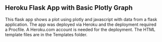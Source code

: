 ## Heroku Flask App with Basic Plotly Graph

This flask app shows a plot using plotly and javascript with data from a flask application. The app was deployed via Heroku and the deployment required a Procfile. A Heroku.com account is needed for the deployment. The HTML template files are in the Templates folder. 
